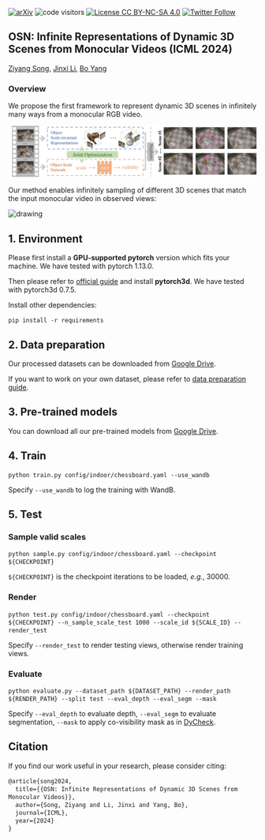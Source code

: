 [![arXiv](https://img.shields.io/badge/arXiv-2407.05615-b31b1b.svg)](https://arxiv.org/abs/2407.05615)
![code visitors](https://visitor-badge.glitch.me/badge?page_id=vLAR-group/OGC)
[![License CC BY-NC-SA 4.0](https://img.shields.io/badge/license-CC4.0-blue.svg)](https://creativecommons.org/licenses/by-nc-sa/4.0/legalcode)
[![Twitter Follow](https://img.shields.io/twitter/follow/vLAR_Group?style=social)](https://twitter.com/vLAR_Group)

## OSN: Infinite Representations of Dynamic 3D Scenes from Monocular Videos (ICML 2024)
[Ziyang Song](https://szy-young.github.io/), [Jinxi Li](https://scholar.google.com/citations?user=agnxFRoAAAAJ&hl=zh-CN), [Bo Yang](https://yang7879.github.io/)

### Overview

We propose the first framework to represent dynamic 3D scenes in infinitely many ways from a monocular RGB video.

<img src="figures/overview.jpg" alt="drawing" width=800/>

Our method enables infinitely sampling of different 3D scenes that match the input monocular video in observed views:

<img src="figures/01-overview_demo.gif" alt="drawing" width=600/>


## 1. Environment

Please first install a **GPU-supported pytorch** version which fits your machine.
We have tested with pytorch 1.13.0.

Then please refer to [official guide](https://github.com/facebookresearch/pytorch3d/blob/main/INSTALL.md) and install **pytorch3d**. 
We have tested with pytorch3d 0.7.5.

Install other dependencies:
```shell script
pip install -r requirements
```


## 2. Data preparation

Our processed datasets can be downloaded from [Google Drive](https://drive.google.com/file/d/134MxLJwvxVGLXOXolnn_ZM-f93bt1lVq/view?usp=sharing). 

If you want to work on your own dataset, please refer to [data preparation guide](data_prepare/DATA_PREPARE.md).


## 3. Pre-trained models

You can download all our pre-trained models from [Google Drive](https://drive.google.com/file/d/1KSdesRBbnmkqxpQillLIjXN5UgbD3uOe/view?usp=sharing). 

## 4. Train

```shell script
python train.py config/indoor/chessboard.yaml --use_wandb
```
Specify `--use_wandb` to log the training with WandB. 


## 5. Test

### Sample valid scales

```shell script
python sample.py config/indoor/chessboard.yaml --checkpoint ${CHECKPOINT}
```
`${CHECKPOINT}` is the checkpoint iterations to be loaded, *e.g.*, 30000.

### Render

```shell script
python test.py config/indoor/chessboard.yaml --checkpoint ${CHECKPOINT} --n_sample_scale_test 1000 --scale_id ${SCALE_ID} --render_test
```
Specify `--render_test` to render testing views, otherwise render training views.

### Evaluate

```shell script
python evaluate.py --dataset_path ${DATASET_PATH} --render_path ${RENDER_PATH} --split test --eval_depth --eval_segm --mask
```
Specify `--eval_depth` to evaluate depth, `--eval_segm` to evaluate segmentation, `--mask` to apply co-visibility mask as in [DyCheck](https://hangg7.com/dycheck/).


## Citation
If you find our work useful in your research, please consider citing:
    
    @article{song2024,
      title={{OSN: Infinite Representations of Dynamic 3D Scenes from Monocular Videos}},
      author={Song, Ziyang and Li, Jinxi and Yang, Bo},
      journal={ICML},
      year={2024}
    }